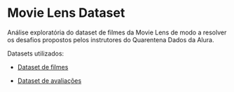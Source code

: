 # Movie Lens Dataset

Análise exploratória do dataset de filmes da Movie Lens de modo a resolver os desafios propostos pelos instrutores do Quarentena Dados da Alura.

Datasets utilizados: 

* [Dataset de filmes](https://raw.githubusercontent.com/alura-cursos/introducao-a-data-science/master/aula0/ml-latest-small/movies.csv")

* [Dataset de avaliações](https://github.com/alura-cursos/introducao-a-data-science/blob/master/aula0/ml-latest-small/ratings.csv?raw=true")
